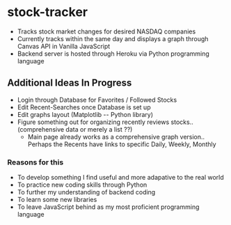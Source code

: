 # stock-tracker
- Tracks stock market changes for desired NASDAQ companies
- Currently tracks within the same day and displays a graph through Canvas API in Vanilla JavaScript
- Backend server is hosted through Heroku via Python programming language


## Additional Ideas In Progress
- Login through Database for Favorites / Followed Stocks
- Edit Recent-Searches once Database is set up
- Edit graphs layout (Matplotlib -- Python library)
- Figure something out for organizing recently reviews stocks.. (comprehensive data or merely a list ??)
    - Main page already works as a comprehensive graph version.. Perhaps the Recents have links to specific Daily, Weekly, Monthly

### Reasons for this
- To develop something I find useful and more adapative to the real world
- To practice new coding skills through Python
- To further my understanding of backend coding
- To learn some new libraries
- To leave JavaScript behind as my most proficient programming language